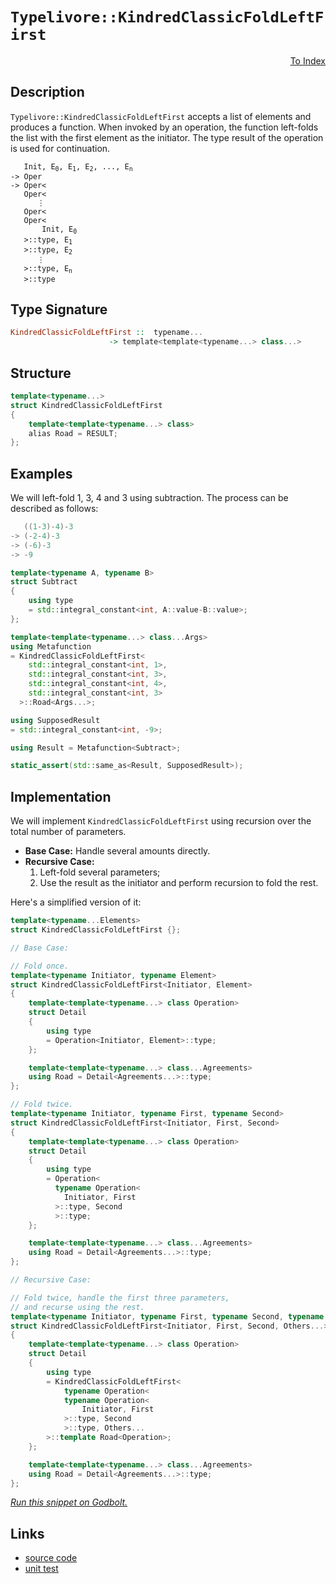 <!-- Copyright 2024 Feng Mofan
SPDX-License-Identifier: Apache-2.0 -->

# `Typelivore::KindredClassicFoldLeftFirst`

<p style='text-align: right;'><a href="../../../facilities/metafunctions.md#typelivore-kindred-classic-fold-left-first">To Index</a></p>

## Description

`Typelivore::KindredClassicFoldLeftFirst` accepts a list of elements and produces a function.
When invoked by an operation, the function left-folds the list with the first element as the initiator.
The type result of the operation is used for continuation.

<pre><code>   Init, E<sub>0</sub>, E<sub>1</sub>, E<sub>2</sub>, ..., E<sub>n</sub>
-> Oper
-> Oper&lt;
   Oper&lt;
      &vellip;
   Oper&lt;
   Oper&lt;
       Init, E<sub>0</sub>
   &gt;::type, E<sub>1</sub>
   &gt;::type, E<sub>2</sub>
      &vellip;
   &gt;::type, E<sub>n</sub>
   &gt;::type</code></pre>

## Type Signature

```Haskell
KindredClassicFoldLeftFirst ::  typename...
                      -> template<template<typename...> class...>
```

## Structure

```C++
template<typename...>
struct KindredClassicFoldLeftFirst
{
    template<template<typename...> class>
    alias Road = RESULT;
};
```

## Examples

We will left-fold 1, 3, 4 and 3 using subtraction.
The process can be described as follows:

```C++
   ((1-3)-4)-3
-> (-2-4)-3
-> (-6)-3
-> -9
```

```C++
template<typename A, typename B>
struct Subtract
{
    using type
    = std::integral_constant<int, A::value-B::value>;
};

template<template<typename...> class...Args>
using Metafunction 
= KindredClassicFoldLeftFirst<
    std::integral_constant<int, 1>,
    std::integral_constant<int, 3>,
    std::integral_constant<int, 4>,
    std::integral_constant<int, 3>
  >::Road<Args...>;

using SupposedResult
= std::integral_constant<int, -9>;

using Result = Metafunction<Subtract>;

static_assert(std::same_as<Result, SupposedResult>);
```

## Implementation

We will implement `KindredClassicFoldLeftFirst` using recursion over the total number of parameters.

- **Base Case:** Handle several amounts directly.
- **Recursive Case:**
  1. Left-fold several parameters;
  2. Use the result as the initiator and perform recursion to fold the rest.

Here's a simplified version of it:

```C++
template<typename...Elements>
struct KindredClassicFoldLeftFirst {};

// Base Case:

// Fold once.
template<typename Initiator, typename Element>
struct KindredClassicFoldLeftFirst<Initiator, Element>
{
    template<template<typename...> class Operation>
    struct Detail
    {
        using type 
        = Operation<Initiator, Element>::type;
    };

    template<template<typename...> class...Agreements>
    using Road = Detail<Agreements...>::type;
};

// Fold twice.
template<typename Initiator, typename First, typename Second>
struct KindredClassicFoldLeftFirst<Initiator, First, Second>
{
    template<template<typename...> class Operation>
    struct Detail
    {
        using type 
        = Operation<
          typename Operation<
            Initiator, First
          >::type, Second
          >::type;
    };

    template<template<typename...> class...Agreements>
    using Road = Detail<Agreements...>::type;
};

// Recursive Case:

// Fold twice, handle the first three parameters,
// and recurse using the rest.
template<typename Initiator, typename First, typename Second, typename...Others>
struct KindredClassicFoldLeftFirst<Initiator, First, Second, Others...>
{
    template<template<typename...> class Operation>
    struct Detail
    {
        using type 
        = KindredClassicFoldLeftFirst<
            typename Operation<
            typename Operation<
                Initiator, First
            >::type, Second
            >::type, Others...
        >::template Road<Operation>;
    };

    template<template<typename...> class...Agreements>
    using Road = Detail<Agreements...>::type;
};
```

[*Run this snippet on Godbolt.*](https://godbolt.org/#z:OYLghAFBqd5QCxAYwPYBMCmBRdBLAF1QCcAaPECAMzwBtMA7AQwFtMQByARg9KtQYEAysib0QXACx8BBAKoBnTAAUAHpwAMvAFYTStJg1DIApACYAQuYukl9ZATwDKjdAGFUtAK4sGIAKwAzKSuADJ4DJgAcj4ARpjEIACcXKQADqgKhE4MHt6%2BAcEZWY4C4ZExLPGJKbaY9qUMQgRMxAR5Pn5BdQ05za0E5dFxCcmpCi1tHQXdEwNDldVjAJS2qF7EyOwcBJgsaQa7JoFuBACeaYysmAB0d9j0bIIKx9gmGgCCE8ReDgDUAGkIuhiJh3AYFFlkAAxTzoUKYKgEaF4YgTP4mADsVkxABFjlZPu8PgB6El/CxMJR/NxU9jE4lkv6w2joP4CLY3Ym7faHTDHU4XK5sP4ASQY2SYRDIf3Ol2YIoee0YBFexO%2BvwIgOBoPBVKhLPhiORqImAvFkulpD%2BSqeqsCbyJ2OJf1dsr2Byl/JOPM9Rx9QoVtzurz%2ByAhCj%2BAHlLsQpTk1Z83X8Nf9cZgWnQXW6sYSPsnk14skZZUKMUmC67jrjo7H4wJzRLHFKSNbbSrXiAQHLvXnk1j8YE89nXb6%2BQKx16J4HrncuQ6wxG5x9gKDlc9E/m3UWIsA/gAlVBMNnVv7pzO0AUrtd2hRzzvdoUEhl459Ez5Mw2ygDueE53I9ccA3la4xSbPAWxlHsg2ZU0CGtaDQKETA0AYdBN1TLUgTQ3U3AjP9DQRJEUTRe03AtZsrVg0jrWQ1D0IdF8%2BzdSd/VOQCp2A4Vg3nbBF31WsEnrBhN2TTCzwzJgswrKtnRkgsdxLHtyy3StTxjITGgFEdK1LECRQ0uMtJOHTdLAy1W2os15LUh0ux7WiUIEdCbILB8ezfVSMVfIcGXk1jvXY3lOMFfSeNDcN9WXVdMHXAgXkY%2BTFL3Q9jwxQIa3PKTLxOa9Ytve87MfS5PIHUqP3JfcUI2LIADdMBpOkQD80lyS/Ahfy2a0EEMdB6FlBAGpoUiBrXP40laa5djRUhGXJXq/lBZAaoa5KBoa0EJi5T4AunMLzMoyzEJFEiJgQmcRTo5zzrCucowIQa0Qwggfn%2BbCQTBPD9QIuEiJNUjGwsmVTvgv4rrQ617seu8Q0Sj5cx03afQ4tjjvChdIshQSjITOGxJezUJIvHSEdc101uU0ycwy7UcM%2B/CYV%2B40Qe0smCzR7HhNZryzI5wyuZMtmzIoiCqJZoXqeweyhUc%2BiqdsqXiswSGHoSGHtp5yX7JRhrUoYtx%2BeMt5fPksqTfh/ydYnK2uKDQq%2BMx9W8rihLHS8ta9fSzLJKzXKYpd%2B3pZK82zeHD8ACpI6j6OY5JRlo7%2BAAVTAJkjaO44jmOs6jjOLfhsxAgicMvCwdK3FQrY0nizcAOC1GLoaj4bu4ilnterUhC8WIXqYBwmJ0imn1NmmJnQLsIl2VcxAAfVQuZBAFCfrQ%2BLtarELxMAAWgsVf1%2B9Y3hx8sOPiRoK/UCtH7f4yFl2IYBXeJNaAFlJKoLwGAcHIVNPd7cIZwjmZwW5vjMeIAJ6YCnrQWeAh55kSXn8LgrxZryVHuPQQEC4xQLni0BeJx4GBCQTpVBYD0GQOgQwWBi9BDWkkIQlBBBQHgLIdgwwcDqF/AIXjdKis9ZXjvurNUIdPhrU7mkYoYIqoKC8LQVURIR4MLQZPTB5DKF4PYZvJIgjj4exTtIrUp4X4tDfh/YybhO7dzjH3RiQivgtEcMgae%2BoEgEAgMQhQ1xHEJTcJIvRtEvBiMyBI3RMjXjLAJBwVYtBOD%2BF4H4DgWhSCoE4G4aw1gUzrE2A1cwgQeCkAIJoCJqwADWAQAAcNx/AADZSmVKkP4TElTJBJECA0/QnBJC8BYBIDQGhSBxISUkjgvAFAgF6fk%2BJETSBwFgDARAIB1gEDSF4eCFAIBoH2HQBIURricFUDUzejS/jAGQMgBBkgbhmF4GCQgJA8Bj1SPwQQIgxDsCkDIQQigVDqAmaQXQqRvxxjSJwHgkTomxIKYkzgUZllLK1KgKgfw9mVIOZII5JyzkXL%2BBADwGz6DEAxAXLgyxeDjK0KsCASB1lpE2WQVZVKaUgGAFIMwfA6DTRGRAWIELYgRFaGcYFvAeXMGIGcKMsRtAoXGbk9ZdoowMFoPyn5WBYheGALSWgtARncF4FgFghhgDiCVaiSVeB6paoSZgVQ1VdgCvIOgqJPzaB4FiHGEVHgsAQpengLp2rSD1WILEQJ6Y9VGCdUYApqwqAGHvgANTwJgb8Gk4m5MecIUQ4g3mps%2BWoCFfz9D6pQKkyw%2BhnUjMgKsVAVcchas3qPasphLDWDMAM/1xA7kp3gKsOwJrnAQFcNMPwqQwgRGGFUUYqRijZAEAOvQk7GgLBGIkcY9Qe1NEmO0TwnQ9Dds/gIfobQF1jqXbYddM7xjrsPUsIlawNhbAkKCjgMS%2BkQsGYi/ZhzjmnKkJiiAuAbn4uyUSklEbViDWPKMCAxSQCSECDcZpmJJAaEkGYSQlSelVKSG0jgHTSBdJyTcWp1SkilK4JU/wkguD%2BGaZU59PzBnDNGXkiNUzZkUvmTC5Z5BKD0rxdstgnBWgsFqpiTeTB%2BIli4EkG4XAbgWvwNKO5ehU3PIzdILNSgc0/N0CygFTAgXaofU%2B/pvBBnQsWcs9kCLBPCdE%2BJvcknpOyaxTi6leKCWBDMMSpjEzyWUtQLihIXG1n%2Bdc6MazInIpGEk1wXpNAZFq0oFyn5Qq%2BW2pSyKsVEqHC2plSqOVCqIXKtVeqzVtrdX6sNQk/AS1HBmohZa612xcngIdQkp1Lq%2BXuu2Akr1Prcn%2BsDUoYNFXdzMajUwWN8bE3yltcp9Nry1OyGzd8hJ2n83hobVYYt7Wy2QcSVWmBnBa0MPrUWiwzaTOtvbbtrtK7d1%2BD7WhM9IQ0KXvHekTIU7ciboKBOz786R2LHezuxo%2B6N35EHT0VdYO3vHrmFMH7kP4eDEB4u%2B9N7Mno4dUZl9nA/jhds5F%2BzUmZMaCxX%2B6U7mgPebJaBzA4HEh7YdThvDUmNANI0P4EjKRJMaFqMZyFQzbCMdJZM6ZcyFmwqCzxrZOyOCCcOSwBQtVTm1Qc3yCYVz5O3Pue8tNLyJCLY%2BRplbOgQDBF0/pkFWGcd0ahRxuFVniAsEV8r1X6uvTomxSFml7nAhedF75lAPu8XS5D6MFXYjp5q6SNPDXBBHHO8aay%2BLaJEvct5SKtLmfRXislTl/zsr5WKqq5gFVaqxCld9eV0N3WdXGs/nVn5DXlo2t9S1iF7XXVnC656ttfXeADaDXsEb4afN8GjQoONCak2zdkCphbevlu5vN%2Bt4wZ2S2xBu/txoWqSSoM202ltCQ21YG3yDnILgnuI70MOioaO/slByM9udORYfbru6D09N/l29D3Re1HI9bdb/CHYA%2BYQAq9LtDJO9a9bHcFO3DgfHJPVFJXFXP4GPG4ePcnbXADQlAPEDUgMDLARnB9FnEAMwKTQIdnJDQIRpQIQIZpLgGpWjAZTgBjMZAgkpCjG4GDLgQIUpcjAufwDQSpFDLDQIeA1goXQPB9S5FgkzNgmnQpP1NWS/SQIAA%3D%3D%3D)

## Links

- [source code](../../../../conceptrodon/typelivore/kindred_classic_fold_left_first.hpp)
- [unit test](../../../../tests/unit/metafunctions/typelivore/kindred_classic_fold_left_first.test.hpp)
